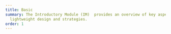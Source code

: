 ```yaml
---
title: Basic
summary: The Introductory Module (IM)  provides an overview of key aspects of
  lightweight design and strategies.
order: 1
---
```

